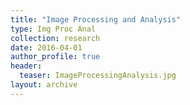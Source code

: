 ```yaml
---
title: "Image Processing and Analysis"
type: Img Proc Anal
collection: research
date: 2016-04-01
author_profile: true
header:
  teaser: ImageProcessingAnalysis.jpg
layout: archive
---
```


